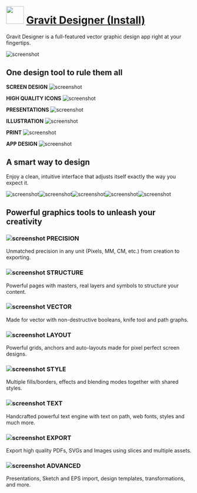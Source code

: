 ﻿# <img src="https://cdn.jsdelivr.net/gh/chtof/chocolatey-packages/automatic/gravitdesigner.install/gravitdesigner.install.png" width="48" height="48"/> [Gravit Designer (Install)](https://chocolatey.org/packages/gravitdesigner.install)

Gravit Designer is a full-featured vector graphic design app right at your fingertips.

![screenshot](https://cdn.jsdelivr.net/gh/chtof/chocolatey-packages/automatic/gravitdesigner.portable/screenshot.png)

## One design tool to rule them all

**SCREEN DESIGN**
![screenshot](https://cdn.jsdelivr.net/gh/chtof/chocolatey-packages/automatic/gravitdesigner.portable/screenshot1.png)

**HIGH QUALITY ICONS**
![screenshot](https://cdn.jsdelivr.net/gh/chtof/chocolatey-packages/automatic/gravitdesigner.portable/screenshot2.png)

**PRESENTATIONS**
![screenshot](https://cdn.jsdelivr.net/gh/chtof/chocolatey-packages/automatic/gravitdesigner.portable/screenshot3.png)

**ILLUSTRATION**
![screenshot](https://cdn.jsdelivr.net/gh/chtof/chocolatey-packages/automatic/gravitdesigner.portable/screenshot4.png)

**PRINT**
![screenshot](https://cdn.jsdelivr.net/gh/chtof/chocolatey-packages/automatic/gravitdesigner.portable/screenshot5.png)

**APP DESIGN**
![screenshot](https://cdn.jsdelivr.net/gh/chtof/chocolatey-packages/automatic/gravitdesigner.portable/screenshot6.png)

## A smart way to design
Enjoy a clean, intuitive interface that adjusts itself exactly the way you expect it.

![screenshot](https://cdn.jsdelivr.net/gh/chtof/chocolatey-packages/automatic/gravitdesigner.portable/screenshot1c.png)![screenshot](https://cdn.jsdelivr.net/gh/chtof/chocolatey-packages/automatic/gravitdesigner.portable/screenshot2c.png)![screenshot](https://cdn.jsdelivr.net/gh/chtof/chocolatey-packages/automatic/gravitdesigner.portable/screenshot3c.png)![screenshot](https://cdn.jsdelivr.net/gh/chtof/chocolatey-packages/automatic/gravitdesigner.portable/screenshot4c.png)![screenshot](https://cdn.jsdelivr.net/gh/chtof/chocolatey-packages/automatic/gravitdesigner.portable/screenshot5c.png)

## Powerful graphics tools to unleash your creativity

### ![screenshot](https://cdn.jsdelivr.net/gh/chtof/chocolatey-packages/automatic/gravitdesigner.portable/screenshot1a.png) PRECISION
Unmatched precision in any unit (Pixels, MM, CM, etc.) from creation to exporting.

### ![screenshot](https://cdn.jsdelivr.net/gh/chtof/chocolatey-packages/automatic/gravitdesigner.portable/screenshot2a.png) STRUCTURE
Powerful pages with masters, real layers and symbols to structure your content.

### ![screenshot](https://cdn.jsdelivr.net/gh/chtof/chocolatey-packages/automatic/gravitdesigner.portable/screenshot3a.png) VECTOR
Made for vector with non-destructive booleans, knife tool and path graphs.

### ![screenshot](https://cdn.jsdelivr.net/gh/chtof/chocolatey-packages/automatic/gravitdesigner.portable/screenshot4a.png) LAYOUT
Powerful grids, anchors and auto-layouts made for pixel perfect screen designs.

### ![screenshot](https://cdn.jsdelivr.net/gh/chtof/chocolatey-packages/automatic/gravitdesigner.portable/screenshot5a.png) STYLE
Multiple fills/borders, effects and blending modes together with shared styles.

### ![screenshot](https://cdn.jsdelivr.net/gh/chtof/chocolatey-packages/automatic/gravitdesigner.portable/screenshot6a.png) TEXT
Handcrafted powerful text engine with text on path, web fonts, styles and much more.

### ![screenshot](https://cdn.jsdelivr.net/gh/chtof/chocolatey-packages/automatic/gravitdesigner.portable/screenshot7a.png) EXPORT
Export high quality PDFs, SVGs and Images using slices and multiple assets.

### ![screenshot](https://cdn.jsdelivr.net/gh/chtof/chocolatey-packages/automatic/gravitdesigner.portable/screenshot8a.png) ADVANCED
Presentations, Sketch and EPS import, design templates, transformations, and more.